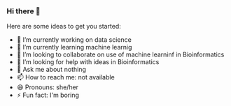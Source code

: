 ### Hi there 👋

Here are some ideas to get you started:

- 🔭 I’m currently working on data science
- 🌱 I’m currently learning machine learnig
- 👯 I’m looking to collaborate on use of machine learninf in Bioinformatics
- 🤔 I’m looking for help with ideas in Bioinformatics
- 💬 Ask me about nothing
- 📫 How to reach me: not available
- 😄 Pronouns: she/her
- ⚡ Fun fact: I'm boring
